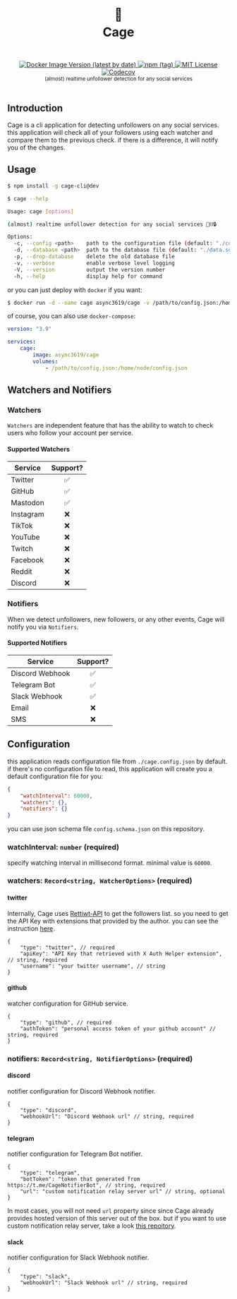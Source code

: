 <h1 align="center">
  <br />
  🦜
  <br />
  Cage
  <sup>
    <br />
    <br />
  </sup>    
</h1>

<div align="center">
    <a href="https://registry.hub.docker.com/r/async3619/cage">
        <img alt="Docker Image Version (latest by date)" src="https://img.shields.io/docker/v/async3619/cage?label=docker&style=flat-square">
    </a>
    <a href="https://www.npmjs.com/package/cage-cli">
        <img alt="npm (tag)" src="https://img.shields.io/npm/v/cage-cli/dev?style=flat-square">
    </a>
    <a href="https://github.com/async3619/solv/blob/main/LICENSE">
        <img src="https://img.shields.io/github/license/async3619/solv.svg?style=flat-square" alt="MIT License" />
    </a>
    <a href="https://app.codecov.io/gh/async3619/cage">
        <img alt="Codecov" src="https://img.shields.io/codecov/c/github/async3619/cage?style=flat-square&token=97JBTXGXC8">
    </a>
    <br />
    <sup>(almost) realtime unfollower detection for any social services</sup>
    <br />
    <br />
</div>

## Introduction

Cage is a cli application for detecting unfollowers on any social services. this application will check all of your followers using each watcher and compare them to the previous check. if there is a difference, it will notify you of the changes.

## Usage

```bash
$ npm install -g cage-cli@dev

$ cage --help

Usage: cage [options]

(almost) realtime unfollower detection for any social services 🦜⛓️🔒

Options:
  -c, --config <path>    path to the configuration file (default: "./config.json")
  -d, --database <path>  path to the database file (default: "./data.sqlite")
  -p, --drop-database    delete the old database file
  -v, --verbose          enable verbose level logging
  -V, --version          output the version number
  -h, --help             display help for command
```

or you can just deploy with `docker` if you want:

```bash
$ docker run -d --name cage async3619/cage -v /path/to/config.json:/home/node/config.json
```

of course, you can also use `docker-compose`:

```yaml
version: "3.9"

services:
    cage:
        image: async3619/cage
        volumes:
            - /path/to/config.json:/home/node/config.json
```

## Watchers and Notifiers

### Watchers

`Watchers` are independent feature that has the ability to watch to check users who follow your account per service.

#### Supported Watchers

| Service   | Support? |
|-----------|:--------:|
| Twitter   |    ✅     |
| GitHub    |    ✅     |
| Mastodon  |    ✅     |
| Instagram |    ❌     |
| TikTok    |    ❌     |
| YouTube   |    ❌     |
| Twitch    |    ❌     |
| Facebook  |    ❌     |
| Reddit    |    ❌     |
| Discord   |    ❌     |

### Notifiers

When we detect unfollowers, new followers, or any other events, Cage will notify you via `Notifiers`.

#### Supported Notifiers

| Service         | Support? |
|-----------------|:--------:|
| Discord Webhook |    ✅     |
| Telegram Bot    |    ✅     |
| Slack Webhook   |    ✅     |
| Email           |    ❌     |
| SMS             |    ❌     |

## Configuration

this application reads configuration file from `./cage.config.json` by default.
if there's no configuration file to read, this application will create you a default configuration file for you:

```json
{
    "watchInterval": 60000,
    "watchers": {},
    "notifiers": {}
}
```

you can use json schema file `config.schema.json` on this repository.

### watchInterval: `number` (required)

specify watching interval in millisecond format. minimal value is `60000`.

### watchers: `Record<string, WatcherOptions>` (required)

#### twitter

Internally, Cage uses [Rettiwt-API](https://github.com/Rishikant181/Rettiwt-API) to get the followers list. so you need to get the API Key with extensions that provided by the author. you can see the instruction [here](https://github.com/Rishikant181/Rettiwt-API#1-using-a-browser-recommended).

```json5
{
    "type": "twitter", // required
    "apiKey": "API Key that retrieved with X Auth Helper extension", // string, required
    "username": "your twitter username", // string
}
```

#### github

watcher configuration for GitHub service.

```json5
{
    "type": "github", // required
    "authToken": "personal access token of your github account" // string, required
}
```

### notifiers: `Record<string, NotifierOptions>` (required)

#### discord

notifier configuration for Discord Webhook notifier.

```json5
{
    "type": "discord",
    "webhookUrl": "Discord Webhook url" // string, required
}
```

#### telegram

notifier configuration for Telegram Bot notifier.

```json5
{
    "type": "telegram",
    "botToken": "token that generated from https://t.me/CageNotifierBot", // string, required
    "url": "custom notification relay server url" // string, optional
}
```

In most cases, you will not need `url` property since since Cage already provides hosted version of this server out of the box. but if you want to use custom notification relay server, take a look [this repoitory](https://github.com/async3619/cage-telegram-helper#usage).

#### slack

notifier configuration for Slack Webhook notifier.

```json5
{
    "type": "slack",
    "webhookUrl": "Slack Webhook url" // string, required
}
```
